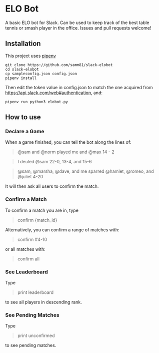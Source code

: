 # ELO Bot

A basic ELO bot for Slack. Can be used to keep track of the best table tennis or smash player in the office. Issues and pull requests welcome!

## Installation

This project uses [pipenv](https://docs.pipenv.org/)

```
git clone https://github.com/samm81/slack-elobot
cd slack-elobot
cp sampleconfig.json config.json
pipenv install
```

Then edit the token value in config.json to match the one acquired from https://api.slack.com/web#authentication, and:

```
pipenv run python3 elobot.py
```

## How to use

### Declare a Game

When a game finished, you can tell the bot along the lines of:

> @sam and @norm played me and @max 14 - 2

> I deuled @sam 22-0, 13-4, and 15-6

> @sam, @marsha, @dave, and me sparred @hamlet, @romeo, and @juliet 4-20

It will then ask all users to confirm the match.

### Confirm a Match

To confirm a match you are in, type

> confirm {match_id}

Alternatively, you can confirm a range of matches with:

> confirm #4-10

or all matches with:

> confirm all

### See Leaderboard

Type

> print leaderboard

to see all players in descending rank.

### See Pending Matches

Type

> print unconfirmed

to see pending matches.
